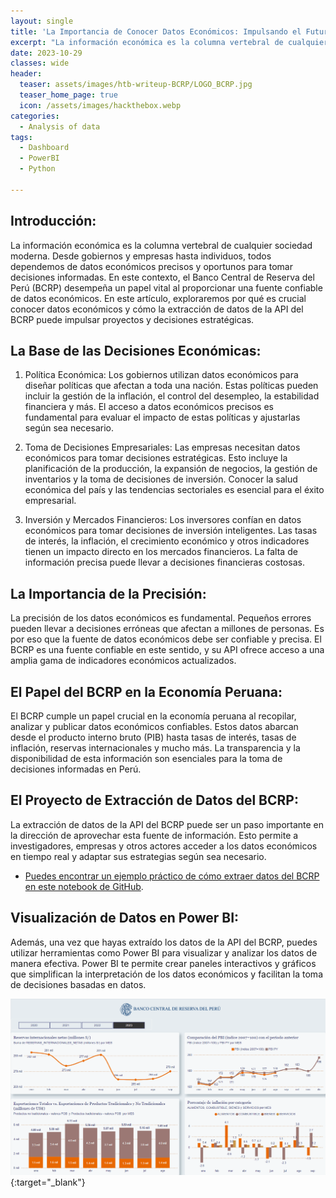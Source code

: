 ```yaml
---
layout: single
title: 'La Importancia de Conocer Datos Económicos: Impulsando el Futuro con el BCRP'
excerpt: "La información económica es la columna vertebral de cualquier sociedad moderna. Desde gobiernos y empresas hasta individuos, todos dependemos de datos económicos precisos y oportunos para tomar decisiones informadas. En este contexto, el Banco Central de Reserva del Perú (BCRP) desempeña un papel vital al proporcionar una fuente confiable de datos económicos. En este artículo, exploraremos por qué es crucial conocer datos económicos y cómo la extracción de datos de la API del BCRP puede impulsar proyectos y decisiones estratégicas."
date: 2023-10-29
classes: wide
header:
  teaser: assets/images/htb-writeup-BCRP/LOGO_BCRP.jpg
  teaser_home_page: true
  icon: /assets/images/hackthebox.webp
categories:
  - Analysis of data
tags:  
  - Dashboard
  - PowerBI
  - Python

---
```


## Introducción:
La información económica es la columna vertebral de cualquier sociedad moderna. Desde gobiernos y empresas hasta individuos, todos dependemos de datos económicos precisos y oportunos para tomar decisiones informadas. En este contexto, el Banco Central de Reserva del Perú (BCRP) desempeña un papel vital al proporcionar una fuente confiable de datos económicos. En este artículo, exploraremos por qué es crucial conocer datos económicos y cómo la extracción de datos de la API del BCRP puede impulsar proyectos y decisiones estratégicas.

## La Base de las Decisiones Económicas:

1. Política Económica: Los gobiernos utilizan datos económicos para diseñar políticas que afectan a toda una nación. Estas políticas pueden incluir la gestión de la inflación, el control del desempleo, la estabilidad financiera y más. El acceso a datos económicos precisos es fundamental para evaluar el impacto de estas políticas y ajustarlas según sea necesario.

2. Toma de Decisiones Empresariales: Las empresas necesitan datos económicos para tomar decisiones estratégicas. Esto incluye la planificación de la producción, la expansión de negocios, la gestión de inventarios y la toma de decisiones de inversión. Conocer la salud económica del país y las tendencias sectoriales es esencial para el éxito empresarial.

3. Inversión y Mercados Financieros: Los inversores confían en datos económicos para tomar decisiones de inversión inteligentes. Las tasas de interés, la inflación, el crecimiento económico y otros indicadores tienen un impacto directo en los mercados financieros. La falta de información precisa puede llevar a decisiones financieras costosas.

## La Importancia de la Precisión:

La precisión de los datos económicos es fundamental. Pequeños errores pueden llevar a decisiones erróneas que afectan a millones de personas. Es por eso que la fuente de datos económicos debe ser confiable y precisa. El BCRP es una fuente confiable en este sentido, y su API ofrece acceso a una amplia gama de indicadores económicos actualizados.

## El Papel del BCRP en la Economía Peruana:

El BCRP cumple un papel crucial en la economía peruana al recopilar, analizar y publicar datos económicos confiables. Estos datos abarcan desde el producto interno bruto (PIB) hasta tasas de interés, tasas de inflación, reservas internacionales y mucho más. La transparencia y la disponibilidad de esta información son esenciales para la toma de decisiones informadas en Perú.

## El Proyecto de Extracción de Datos del BCRP:

La extracción de datos de la API del BCRP puede ser un paso importante en la dirección de aprovechar esta fuente de información. Esto permite a investigadores, empresas y otros actores acceder a los datos económicos en tiempo real y adaptar sus estrategias según sea necesario.

- [Puedes encontrar un ejemplo práctico de cómo extraer datos del BCRP en este notebook de GitHub](https://github.com/davidsosaolea/BCRP/blob/main/BCRP.ipynb).

## Visualización de Datos en Power BI:

Además, una vez que hayas extraído los datos de la API del BCRP, puedes utilizar herramientas como Power BI para visualizar y analizar los datos de manera efectiva. Power BI te permite crear paneles interactivos y gráficos que simplifican la interpretación de los datos económicos y facilitan la toma de decisiones basadas en datos.

[![POWERBI](/assets/images/htb-writeup-BCRP/PB.png)](https://app.powerbi.com/view?r=eyJrIjoiYmVjYjliYTYtNWYzZS00NTk4LThjMmEtYmUzNGQ1ZjUwN2JjIiwidCI6Ijc1MDRlMzE4LThlMWUtNGQ1NS1iZmZkLTg3NWI0ZGVlODI2MCIsImMiOjR9e){:target="_blank"}
